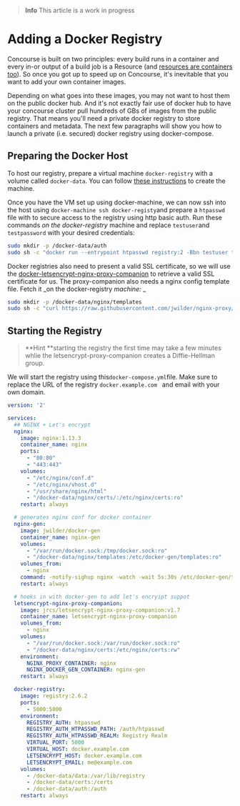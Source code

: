 > **Info** This article is a work in progress

# Adding a Docker Registry

Concourse is built on two principles: every build runs in a container and every in-or output of a build job is a Resource \(and [resources are containers too](https://concourse.ci/implementing-resources.html)\).  So once you got up to speed up on Concourse, it's inevitable that you want to add your own container images.

Depending on what goes into these images, you may not want to host them on the public docker hub. And it's not exactly fair use of docker hub to have your concourse cluster pull hundreds of GBs of images from the public registry. That means you'll need a private docker registry to store containers and metadata. The next few paragraphs will show you how to launch a private \(i.e. secured\) docker registry using docker-compose.

## Preparing the Docker Host

To host our registry, prepare a virtual machine `docker-registry` with a volume called `docker-data`. You can follow [these instructions](/setting-concourse-up-for-production.md) to create the machine. 

Once you have the VM set up using docker-machine, we can now ssh into the host using `docker-machine ssh docker-registy`and prepare a `htpasswd` file with to secure access to the registry using http basic auth. Run these commands _on the docker-registry_ machine and replace `testuser`and `testpassword` with your desired credentials:

```bash
sudo mkdir -p /docker-data/auth
sudo sh -c "docker run --entrypoint htpasswd registry:2 -Bbn testuser testpassword > /docker-data/auth/htpasswd"
```

Docker registries also need to present a valid SSL certificate, so we will use the [docker-letsencrypt-nginx-proxy-companion](https://github.com/JrCs/docker-letsencrypt-nginx-proxy-companion) to retrieve a valid SSL certificate for us. The proxy-companion also needs a nginx config template file. Fetch it _on the docker-registry _machine:_ _

```bash
sudo mkdir -p /docker-data/nginx/templates
sudo sh -c "curl https://raw.githubusercontent.com/jwilder/nginx-proxy/master/nginx.tmpl > /docker-data/nginx/templates/nginx.tmpl"
```

## Starting the Registry

> **Hint **starting the registry the first time may take a few minutes whlie the letsencrypt-proxy-companion creates a Diffie-Hellman group.

We will start the registry using this`docker-compose.yml`file. Make sure to replace the  URL of the registry `docker.example.com ` and email with your own domain.

```yml
version: '2'

services:
  ## NGINX + Let's encrypt
  nginx:
    image: nginx:1.13.3
    container_name: nginx
    ports: 
      - "80:80"
      - "443:443"
    volumes: 
      - "/etc/nginx/conf.d"
      - "/etc/nginx/vhost.d"
      - "/usr/share/nginx/html"
      - "/docker-data/nginx/certs/:/etc/nginx/certs:ro"
    restart: always

  # generates nginx conf for docker container
  nginx-gen:
    image: jwilder/docker-gen
    container_name: nginx-gen
    volumes:
      - "/var/run/docker.sock:/tmp/docker.sock:ro"
      - "/docker-data/nginx/templates:/etc/docker-gen/templates:ro"
    volumes_from:
      - nginx
    command: -notify-sighup nginx -watch -wait 5s:30s /etc/docker-gen/templates/nginx.tmpl /etc/nginx/conf.d/default.conf
    restart: always

  # hooks in with docker-gen to add let's encryipt suppot
  letsencrypt-nginx-proxy-companion:
    image: jrcs/letsencrypt-nginx-proxy-companion:v1.7
    container_name: letsencrypt-nginx-proxy-companion
    volumes_from:
      - nginx
    volumes:
      - "/var/run/docker.sock:/var/run/docker.sock:ro"
      - "/docker-data/nginx/certs:/etc/nginx/certs:rw"
    environment:
      NGINX_PROXY_CONTAINER: nginx
      NGINX_DOCKER_GEN_CONTAINER: nginx-gen
    restart: always

  docker-registry:
    image: registry:2.6.2
    ports:
      - 5000:5000
    environment:
      REGISTRY_AUTH: htpasswd
      REGISTRY_AUTH_HTPASSWD_PATH: /auth/htpasswd
      REGISTRY_AUTH_HTPASSWD_REALM: Registry Realm
      VIRTUAL_PORT: 5000
      VIRTUAL_HOST: docker.example.com
      LETSENCRYPT_HOST: docker.example.com
      LETSENCRYPT_EMAIL: me@example.com
    volumes:
      - /docker-data/data:/var/lib/registry
      - /docker-data/certs:/certs
      - /docker-data/auth:/auth
    restart: always
```



